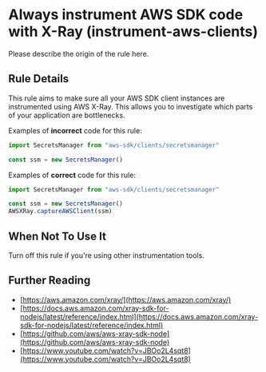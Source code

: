 # Always instrument AWS SDK code with X-Ray (instrument-aws-clients)

Please describe the origin of the rule here.

## Rule Details

This rule aims to make sure all your AWS SDK client instances are instrumented using AWS X-Ray. This allows you to investigate which parts of your application are bottlenecks.

Examples of **incorrect** code for this rule:

```js
import SecretsManager from "aws-sdk/clients/secretsmanager"

const ssm = new SecretsManager()
```

Examples of **correct** code for this rule:

```js
import SecretsManager from "aws-sdk/clients/secretsmanager"

const ssm = new SecretsManager()
AWSXRay.captureAWSClient(ssm)
```

## When Not To Use It

Turn off this rule if you're using other instrumentation tools.

## Further Reading

- [https://aws.amazon.com/xray/](https://aws.amazon.com/xray/)
- [https://docs.aws.amazon.com/xray-sdk-for-nodejs/latest/reference/index.html](https://docs.aws.amazon.com/xray-sdk-for-nodejs/latest/reference/index.html)
- [https://github.com/aws/aws-xray-sdk-node](https://github.com/aws/aws-xray-sdk-node)
- [https://www.youtube.com/watch?v=JBOo2L4sqt8](https://www.youtube.com/watch?v=JBOo2L4sqt8)
